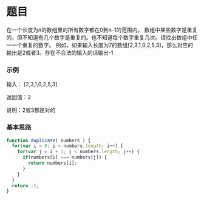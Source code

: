 # 题目

在一个长度为n的数组里的所有数字都在0到n-1的范围内。 数组中某些数字是重复的，但不知道有几个数字是重复的。也不知道每个数字重复几次。请找出数组中任一一个重复的数字。 例如，如果输入长度为7的数组[2,3,1,0,2,5,3]，那么对应的输出是2或者3。存在不合法的输入的话输出-1

### 示例

输入： [2,3,1,0,2,5,3]

返回值：2

说明：2或3都是对的

### 基本思路

```js
function duplicate( numbers ) {
  for(var i = 0; i < numbers.length; i++) {
    for(var j = i + 1; j < numbers.length; j++) {
      if(numbers[i] === numbers[j]) {
        return numbers[i];
      }
    }
  }
  return -1;  
}
```

